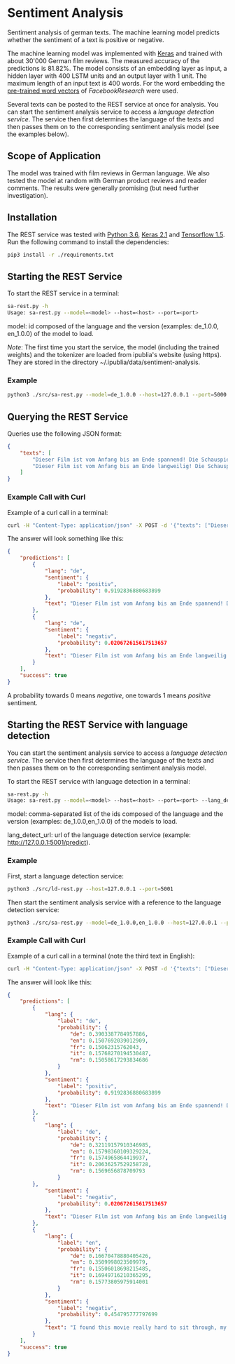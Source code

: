 # Sentiment Analysis

Sentiment analysis of german texts. The machine learning model predicts whether the sentiment of a text is positive or negative.

The machine learning model was implemented with [Keras](https://keras.io) and trained with about 30'000 German film reviews. The measured accuracy of the predictions is 81.82%. The model consists of an embedding layer as input, a hidden layer with 400 LSTM units and an output layer with 1 unit. The maximum length of an input text is 400 words. For the word embedding the [pre-trained word vectors](https://github.com/facebookresearch/fastText/blob/master/pretrained-vectors.md) of *FacebookResearch* were used.

Several texts can be posted to the REST service at once for analysis. You can start the sentiment analysis service to access a *language detection service*. The service then first determines the language of the texts and then passes them on to the corresponding sentiment analysis model  (see the examples below).

## Scope of Application

The model was trained with film reviews in German language. We also tested the model at random with German product reviews and reader comments. The results were generally promising (but need further investigation).

## Installation

The REST service was tested with [Python 3.6](https://www.python.org), [Keras 2.1](https://keras.io) and [Tensorflow 1.5](https://tensorflow.org). Run the following command to install the dependencies:

```bash
pip3 install -r ./requirements.txt
```

## Starting the REST Service

To start the REST service in a terminal:

```bash
sa-rest.py -h
Usage: sa-rest.py --model=<model> --host=<host> --port=<port>
```

model: id composed of the language and the version (examples: de_1.0.0, en_1.0.0) of the model to load.

_Note_: The first time you start the service, the model (including the trained weights) and the tokenizer are loaded from ipublia's website (using https). They are stored in the directory ~/.ipublia/data/sentiment-analysis.

### Example

```bash
python3 ./src/sa-rest.py --model=de_1.0.0 --host=127.0.0.1 --port=5000
```

## Querying the REST Service

Queries use the following JSON format:

```json
{
    "texts": [
        "Dieser Film ist vom Anfang bis am Ende spannend! Die Schauspieler sind wirklich gut!",
        "Dieser Film ist vom Anfang bis am Ende langweilig! Die Schauspieler sind mässig bis schlecht!"
    ]
}
```

### Example Call with Curl

Example of a curl call in a terminal:

```bash
curl -H "Content-Type: application/json" -X POST -d '{"texts": ["Dieser Film ist vom Anfang bis am Ende spannend! Die Schauspieler sind wirklich gut!","Dieser Film ist vom Anfang bis am Ende langweilig! Die Schauspieler sind mässig bis schlecht!"]}' http://127.0.0.1:5000/predict
```

The answer will look something like this:

```json
{
    "predictions": [
        {
            "lang": "de",
            "sentiment": {
                "label": "positiv",
                "probability": 0.9192836880683899
            },
            "text": "Dieser Film ist vom Anfang bis am Ende spannend! Die Schauspieler sind wirklich gut!"
        },
        {
            "lang": "de",
            "sentiment": {
                "label": "negativ",
                "probability": 0.020672615617513657
            },
            "text": "Dieser Film ist vom Anfang bis am Ende langweilig! Die Schauspieler sind mässig bis schlecht!"
        }
    ],
    "success": true
}
```

A probability towards 0 means *negative*, one towards 1 means *positive* sentiment.

## Starting the REST Service with language detection

You can start the sentiment analysis service to access a *language detection service*. The service then first determines the language of the texts and then passes them on to the corresponding sentiment analysis model.

To start the REST service with language detection in a terminal:

```bash
sa-rest.py -h
Usage: sa-rest.py --model=<model> --host=<host> --port=<port> --lang_detect_url=<url>
```

model: comma-separated list of the ids composed of the language and the version (examples: de_1.0.0,en_1.0.0) of the models to load.

lang_detect_url: url of the language detection service (example: http://127.0.0.1:5001/predict).


### Example

First, start a language detection service:

```bash
python3 ./src/ld-rest.py --host=127.0.0.1 --port=5001
```

Then start the sentiment analysis service with a reference to the language detection service:

```bash
python3 ./src/sa-rest.py --model=de_1.0.0,en_1.0.0 --host=127.0.0.1 --port=5000 --lang_detect_url=http://127.0.0.1:5001/predict
```

### Example Call with Curl

Example of a curl call in a terminal (note the third text in English):

```bash
curl -H "Content-Type: application/json" -X POST -d '{"texts": ["Dieser Film ist vom Anfang bis am Ende spannend! Die Schauspieler sind super!","Dieser Film ist vom Anfang bis am Ende langweilig! Die Schauspieler sind mässig bis schlecht!","I found this movie really hard to sit through, my attention kept wandering off the tv."]}' http://127.0.0.1:5000/predict
```

The answer will look like this:

```json
{
    "predictions": [
        {
            "lang": {
                "label": "de",
                "probability": {
                    "de": 0.3903387784957886,
                    "en": 0.1507692039012909,
                    "fr": 0.15062315762043,
                    "it": 0.15768270194530487,
                    "rm": 0.15058617293834686
                }
            },
            "sentiment": {
                "label": "positiv",
                "probability": 0.9192836880683899
            },
            "text": "Dieser Film ist vom Anfang bis am Ende spannend! Die Schauspieler sind wirklich gut!"
        },
        {
            "lang": {
                "label": "de", 
                "probability": {
                    "de": 0.32119157910346985, 
                    "en": 0.15798360109329224, 
                    "fr": 0.1574965864419937, 
                    "it": 0.20636257529258728, 
                    "rm": 0.1569656878709793
                }
        },
            "sentiment": {
                "label": "negativ",
                "probability": 0.020672615617513657
            },
            "text": "Dieser Film ist vom Anfang bis am Ende langweilig! Die Schauspieler sind mässig bis schlecht!"
        },
        {
            "lang": {
                "label": "en",
                "probability": {
                    "de": 0.16670478880405426,
                    "en": 0.3509998023509979,
                    "fr": 0.15506018698215485,
                    "it": 0.16949716210365295,
                    "rm": 0.15773805975914001
                }
            }, 
            "sentiment": {
                "label": "negativ",
                "probability": 0.454795777797699
            }, 
            "text": "I found this movie really hard to sit through, my attention kept wandering off the tv."
        }
    ],
    "success": true
}
```